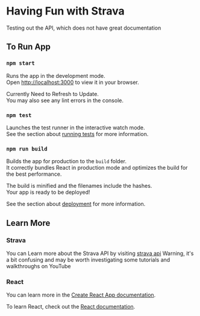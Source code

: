 # Having Fun with Strava

Testing out the API, which does not have great documentation

## To Run App

### `npm start`

Runs the app in the development mode.\
Open [http://localhost:3000](http://localhost:3000) to view it in your browser.

Currently Need to Refresh to Update.\
You may also see any lint errors in the console.

### `npm test`

Launches the test runner in the interactive watch mode.\
See the section about [running tests](https://facebook.github.io/create-react-app/docs/running-tests) for more information.

### `npm run build`

Builds the app for production to the `build` folder.\
It correctly bundles React in production mode and optimizes the build for the best performance.

The build is minified and the filenames include the hashes.\
Your app is ready to be deployed!

See the section about [deployment](https://facebook.github.io/create-react-app/docs/deployment) for more information.

## Learn More

### Strava

You can Learn more about the Strava API by visiting [strava api](https://developers.strava.com/)
Warning, it's a bit confusing and may be worth investigating some tutorials and walkthroughs on YouTube

### React

You can learn more in the [Create React App documentation](https://facebook.github.io/create-react-app/docs/getting-started).

To learn React, check out the [React documentation](https://reactjs.org/).




